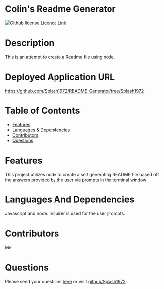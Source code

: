 # Colin's Readme Generator
  ![Github license](https://img.shields.io/badge/license-APACHE2.0-blue.svg)
  [Licence Link](https://www.npmjs.com/search?q=APACHE2.0)

# Description
This is an attempt to create a Readme file using node.

# Deployed Application URL
https://github.com/Splash1972/README-Generator/tree/Splash1972

# Table of Contents

* [Features](#features)
* [Languages & Dependencies](#languages-and-dependencies)
* [Contributors](#contributors)
* [Questions](#questions)

# Features
This project utilizes node to create a self generating README file based off the answers provided by the user via prompts in the terminal window
# Languages And Dependencies
Javascript and node.  Inquirer is used for the user prompts.
# Contributors
Me
# Questions
Please send your questions [here](mailto:colindrums@me.com?subject=[GitHub]%20Dev%20Connect) or visit [github/Splash1972](https://github.com/Splash1972).
